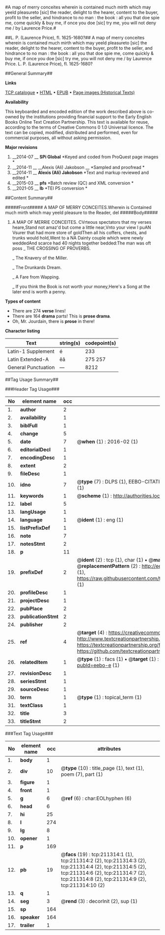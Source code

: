 #A map of merry conceites wherein is contained much mirth which may yeeld pleasureto [sic] the reader, delight to the hearer, content to the buyer, profit to the seller, and hindrance to no man : the book : all you that doe spie me, come quickly & buy me, if once you doe [sic] try me, you will not deny me / by Laurence Price.#

##L. P. (Laurence Price), fl. 1625-1680?##
A map of merry conceites wherein is contained much mirth which may yeeld pleasureto [sic] the reader, delight to the hearer, content to the buyer, profit to the seller, and hindrance to no man : the book : all you that doe spie me, come quickly & buy me, if once you doe [sic] try me, you will not deny me / by Laurence Price.
L. P. (Laurence Price), fl. 1625-1680?

##General Summary##

**Links**

[TCP catalogue](http://www.ota.ox.ac.uk/tcp/)  • 
[HTML](http://tei.it.ox.ac.uk/tcp/Texts-HTML/free/B43/B43707.html)  • 
[EPUB](http://tei.it.ox.ac.uk/tcp/Texts-EPUB/free/B43/B43707.epub) • 
[Page images (Historical Texts)](https://historicaltexts.jisc.ac.uk/eebo-625259487e)

**Availability**

This keyboarded and encoded edition of the work described above is co-owned by the
    institutions providing financial support to the Early English Books Online Text Creation
    Partnership. This text is available for reuse, according to the terms of  Creative Commons 0 1.0 Universal
    licence. The text can be copied, modified, distributed and performed, even for commercial
    purposes, all without asking permission.

**Major revisions**

1. __2014-07 __ __SPi Global__ *Keyed and coded from ProQuest page images *
1. __2014-11 __ __Alexis (Ali) Jakobson __ *Sampled and proofread *
1. __2014-11 __ __Alexis (Ali) Jakobson__ *Text and markup reviewed and edited *
1. __2015-03 __ __pfs__ *Batch review (QC) and XML conversion *
1. __2021-05 __ __lb__ *TEI P5 conversion *

##Content Summary##

#####Front#####
A MAP OF MERRY CONCEITES.Wherein is Contained much mirth which may yeeld pleasure to the Reader, del
#####Body#####

1. A MAP OF MERRIE CONCEITES.
CVrteous spectators that my verses heare,Stand not amaz'd but come a little near,Vnto your view I puAN Vsurer that had more store of goldThen all his coffers, chests, and trunks would hold,Went to a NA Dainty couple which were newly weddedAnd scarce had 40 nights together bedded:The man was oft poss
    _ THE CROSSING OF PROVERBS.

    _ The Knavery of the Miller.

    _ The Drunkards Dream.

    _ A Fare from Wapping.

    _ If you think the Book is not worth your money,Here's a Song at the later end is worth a penny.

**Types of content**

  * There are 274 **verse** lines!
  * There are 164 **drama** parts! This is **prose drama**.
  * Oh, Mr. Jourdain, there is **prose** in there!

**Character listing**


|Text|string(s)|codepoint(s)|
|---|---|---|
|Latin-1 Supplement|é|233|
|Latin Extended-A|ēā|275 257|
|General Punctuation|—|8212|

##Tag Usage Summary##

###Header Tag Usage###

|No|element name|occ|attributes|
|---|---|---|---|
|1.|__author__|2||
|2.|__availability__|1||
|3.|__biblFull__|1||
|4.|__change__|5||
|5.|__date__|7| @__when__ (1) : 2016-02 (1)|
|6.|__editorialDecl__|1||
|7.|__encodingDesc__|1||
|8.|__extent__|2||
|9.|__fileDesc__|1||
|10.|__idno__|7| @__type__ (7) : DLPS (1), EEBO-CITATION (1), VID (1), EEBO-PROQUEST (1), OCLC (2), STC (1)|
|11.|__keywords__|1| @__scheme__ (1) : http://authorities.loc.gov/ (1)|
|12.|__label__|5||
|13.|__langUsage__|1||
|14.|__language__|1| @__ident__ (1) : eng (1)|
|15.|__listPrefixDef__|1||
|16.|__note__|7||
|17.|__notesStmt__|2||
|18.|__p__|11||
|19.|__prefixDef__|2| @__ident__ (2) : tcp (1), char (1)  •  @__matchPattern__ (2) : ([0-9\-]+):([0-9IVX]+) (1), (.+) (1)  •  @__replacementPattern__ (2) : http://eebo.chadwyck.com/downloadtiff?vid=$1&page=$2 (1), https://raw.githubusercontent.com/textcreationpartnership/Texts/master/tcpchars.xml#$1 (1)|
|20.|__profileDesc__|1||
|21.|__projectDesc__|1||
|22.|__pubPlace__|2||
|23.|__publicationStmt__|2||
|24.|__publisher__|2||
|25.|__ref__|4| @__target__ (4) : https://creativecommons.org/publicdomain/zero/1.0/ (1), http://www.textcreationpartnership.org/docs/. (1), https://textcreationpartnership.org/faq/#faq05 (1), https://github.com/textcreationpartnership (1)|
|26.|__relatedItem__|1| @__type__ (1) : facs (1)  •  @__target__ (1) : https://data.historicaltexts.jisc.ac.uk/view?pubId=eebo-e (1)|
|27.|__revisionDesc__|1||
|28.|__seriesStmt__|1||
|29.|__sourceDesc__|1||
|30.|__term__|1| @__type__ (1) : topical_term (1)|
|31.|__textClass__|1||
|32.|__title__|3||
|33.|__titleStmt__|2||


###Text Tag Usage###

|No|element name|occ|attributes|
|---|---|---|---|
|1.|__body__|1||
|2.|__div__|10| @__type__ (10) : title_page (1), text (1), poem (7), part (1)|
|3.|__figure__|1||
|4.|__front__|1||
|5.|__g__|6| @__ref__ (6) : char:EOLhyphen (6)|
|6.|__head__|6||
|7.|__hi__|25||
|8.|__l__|274||
|9.|__lg__|8||
|10.|__opener__|1||
|11.|__p__|169||
|12.|__pb__|19| @__facs__ (19) : tcp:211314:1 (1), tcp:211314:2 (2), tcp:211314:3 (2), tcp:211314:4 (2), tcp:211314:5 (2), tcp:211314:6 (2), tcp:211314:7 (2), tcp:211314:8 (2), tcp:211314:9 (2), tcp:211314:10 (2)|
|13.|__q__|1||
|14.|__seg__|3| @__rend__ (3) : decorInit (2), sup (1)|
|15.|__sp__|164||
|16.|__speaker__|164||
|17.|__trailer__|1||

